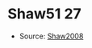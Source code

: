 <a name="material" />

# Shaw51 27
<script type="application/ld+json">
  {
    "@context": "https://schema.org/",
    "@type": "ChemicalSubstance",
    "http://purl.org/dc/terms/conformsTo":
      {
        "@type": "CreativeWork",
        "@id": "https://bioschemas.org/profiles/ChemicalSubstance/0.4-RELEASE/"
      },
    "@id": "https://egonw.github.io/nanowiki/nanowiki57.html#material",
    "name": "Shaw51 27",
    "sameAs": "http://127.0.0.1/mediawiki/index.php/Special:URIResolver/Shaw51_27"
  }
</script>


* Source: [Shaw2008](Shaw2008.md)
